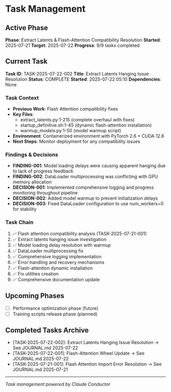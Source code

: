 # Task Management

## Active Phase
**Phase**: Extract Latents & Flash-Attention Compatibility Resolution
**Started**: 2025-07-21
**Target**: 2025-07-22
**Progress**: 9/9 tasks completed

## Current Task
**Task ID**: TASK-2025-07-22-002
**Title**: Extract Latents Hanging Issue Resolution
**Status**: COMPLETE
**Started**: 2025-07-22 05:10
**Dependencies**: None

### Task Context
- **Previous Work**: Flash Attention compatibility fixes
- **Key Files**: 
  - extract_latents.py:1-215 (complete overhaul with fixes)
  - startup_definitive.sh:1-45 (dynamic flash-attention installation)
  - warmup_models.py:1-50 (model warmup script)
- **Environment**: Containerized environment with PyTorch 2.6 + CUDA 12.6
- **Next Steps**: Monitor deployment for any compatibility issues

### Findings & Decisions
- **FINDING-001**: Model loading delays were causing apparent hanging due to lack of progress feedback
- **FINDING-002**: DataLoader multiprocessing was conflicting with GPU memory allocation
- **DECISION-001**: Implemented comprehensive logging and progress monitoring throughout pipeline
- **DECISION-002**: Added model warmup to prevent initialization delays
- **DECISION-003**: Fixed DataLoader configuration to use num_workers=0 for stability

### Task Chain
1. ✅ Flash attention compatibility analysis (TASK-2025-07-21-001)
2. ✅ Extract latents hanging issue investigation
3. ✅ Model loading delay resolution with warmup
4. ✅ DataLoader multiprocessing fix
5. ✅ Comprehensive logging implementation
6. ✅ Error handling and recovery mechanisms
7. ✅ Flash-attention dynamic installation
8. ✅ Fix utilities creation
9. ✅ Comprehensive documentation update

## Upcoming Phases
- [ ] Performance optimization phase (future)
- [ ] Training scripts release phase (planned)

## Completed Tasks Archive
- [TASK-2025-07-22-002]: Extract Latents Hanging Issue Resolution → See JOURNAL.md 2025-07-22
- [TASK-2025-07-22-001]: Flash-Attention Wheel Update → See JOURNAL.md 2025-07-22
- [TASK-2025-07-21-001]: Flash Attention Import Error Resolution → See JOURNAL.md 2025-07-21

---

*Task management powered by Claude Conductor*